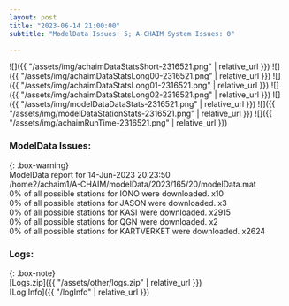 ```yaml
---
layout: post
title: "2023-06-14 21:00:00"
subtitle: "ModelData Issues: 5; A-CHAIM System Issues: 0"

---
```


![]({{ "/assets/img/achaimDataStatsShort-2316521.png" | relative_url }})
![]({{ "/assets/img/achaimDataStatsLong00-2316521.png" | relative_url }})
![]({{ "/assets/img/achaimDataStatsLong01-2316521.png" | relative_url }})
![]({{ "/assets/img/achaimDataStatsLong02-2316521.png" | relative_url }})
![]({{ "/assets/img/modelDataDataStats-2316521.png" | relative_url }})
![]({{ "/assets/img/modelDataStationStats-2316521.png" | relative_url }})
![]({{ "/assets/img/achaimRunTime-2316521.png" | relative_url }})


### ModelData Issues:  
  
{: .box-warning}  
 ModelData report for 14-Jun-2023 20:23:50   
 /home2/achaim1/A-CHAIM/modelData/2023/165/20/modelData.mat   
 0% of all possible stations for IONO were downloaded. x10   
 0% of all possible stations for JASON were downloaded. x3   
 0% of all possible stations for KASI were downloaded. x2915   
 0% of all possible stations for QGN were downloaded. x2   
 0% of all possible stations for KARTVERKET were downloaded. x2624   
  


### Logs:  
  
{: .box-note}  
[Logs.zip]({{ "/assets/other/logs.zip" | relative_url }})  
[Log Info]({{ "/logInfo" | relative_url }})  
